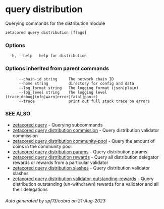 # query distribution

Querying commands for the distribution module

```
zetacored query distribution [flags]
```

### Options

```
  -h, --help   help for distribution
```

### Options inherited from parent commands

```
      --chain-id string     The network chain ID
      --home string         directory for config and data 
      --log_format string   The logging format (json|plain) 
      --log_level string    The logging level (trace|debug|info|warn|error|fatal|panic) 
      --trace               print out full stack trace on errors
```

### SEE ALSO

* [zetacored query](zetacored_query.md)	 - Querying subcommands
* [zetacored query distribution commission](zetacored_query_distribution_commission.md)	 - Query distribution validator commission
* [zetacored query distribution community-pool](zetacored_query_distribution_community-pool.md)	 - Query the amount of coins in the community pool
* [zetacored query distribution params](zetacored_query_distribution_params.md)	 - Query distribution params
* [zetacored query distribution rewards](zetacored_query_distribution_rewards.md)	 - Query all distribution delegator rewards or rewards from a particular validator
* [zetacored query distribution slashes](zetacored_query_distribution_slashes.md)	 - Query distribution validator slashes
* [zetacored query distribution validator-outstanding-rewards](zetacored_query_distribution_validator-outstanding-rewards.md)	 - Query distribution outstanding (un-withdrawn) rewards for a validator and all their delegations

###### Auto generated by spf13/cobra on 21-Aug-2023
